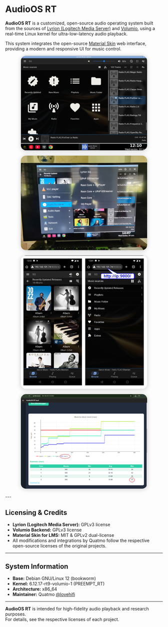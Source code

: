 # AudioOS RT

**AudioOS RT** is a customized, open-source audio operating system built from the sources of [Lyrion (Logitech Media Server)](https://github.com/LMS-Community/slimserver) and [Volumio](https://github.com/volumio/volumio3-backend), using a real-time Linux kernel for ultra-low-latency audio playback.

This system integrates the open-source [Material Skin](https://github.com/CDrummond/lms-material/) web interface, providing a modern and responsive UI for music control.
<p align="center">
  <img src="https://raw.githubusercontent.com/lovehifi/AudioOS-RT/refs/heads/main/UI.png" alt="AudioOS RT UI Screenshot" style="max-width:80%; border-radius: 1rem; box-shadow: 0 2px 16px rgba(0,0,0,0.2);">
</p>
<p align="center">
  <img src="https://raw.githubusercontent.com/lovehifi/AudioOS-RT/refs/heads/main/ontv.jpg" alt="AudioOS RT UI Screenshot" style="max-width:80%; border-radius: 1rem; box-shadow: 0 2px 16px rgba(0,0,0,0.2);">
</p>
<p align="center">
  <img src="https://raw.githubusercontent.com/lovehifi/AudioOS-RT/refs/heads/main/web_phone.png" alt="On phone" style="max-width:80%; border-radius: 1rem; box-shadow: 0 2px 16px rgba(0,0,0,0.2);">
</p>
<p align="center">
  <img src="https://raw.githubusercontent.com/lovehifi/AudioOS-RT/refs/heads/main/Test_RT.png" alt="Real-time Test" style="max-width:80%; border-radius: 1rem; box-shadow: 0 2px 16px rgba(0,0,0,0.2);">
</p>
---

## Licensing & Credits

- **Lyrion (Logitech Media Server):** GPLv3 license  
- **Volumio Backend:** GPLv3 license  
- **Material Skin for LMS:** MIT & GPLv2 dual-license  
- All modifications and integrations by Quatmo follow the respective open-source licenses of the original projects.

---

## System Information

- **Base:** Debian GNU/Linux 12 (bookworm)
- **Kernel:** 6.12.17-rt9-volumio-1 (PREEMPT_RT)
- **Architecture:** x86_64
- **Maintainer:** Quatmo [@lovehifi](https://github.com/lovehifi)

---

**AudioOS RT** is intended for high-fidelity audio playback and research purposes.  
For details, see the respective licenses of each project.
